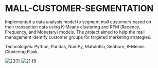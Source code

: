 # MALL-CUSTOMER-SEGMENTATION

Implemented a data analysis model to segment mall customers based on their transaction data using K-Means clustering and RFM (Recency, Frequency, and Monetary) models. The project aimed to help the mall management identify customer groups for targeted marketing strategies.

Technologies: Python, Pandas, NumPy, Matplotlib, Seaborn, K-Means Clustering,Flask.

![23(1)](https://github.com/user-attachments/assets/659ababc-3684-469d-9426-526d60e3c4f0)
![21 (1)](https://github.com/user-attachments/assets/916d3d34-d78c-4f1a-bdab-b5f619d6ec89)




